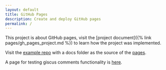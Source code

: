 ```yaml
---
layout: default
title: GitHub Pages
description: Create and deploy GitHub pages
permalink: /
---
```

This project is about GitHub pages, visit the [project document]({% link pages/gh_pages_project.md %}) to learn how the project was implemented.

Visit the [example repo](https://github.com/gh-pages-project/project-repo) with a docs folder as the source of the [pages](https://gh-pages-project.github.io/project-repo/).

A page for testing giscus comments functionality is [here](test_comments.md).
